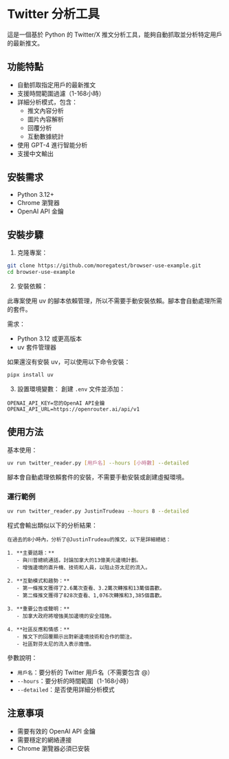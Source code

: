 # Twitter 分析工具

這是一個基於 Python 的 Twitter/X 推文分析工具，能夠自動抓取並分析特定用戶的最新推文。

## 功能特點

- 自動抓取指定用戶的最新推文
- 支援時間範圍過濾（1-168小時）
- 詳細分析模式，包含：
  - 推文內容分析
  - 圖片內容解析
  - 回覆分析
  - 互動數據統計
- 使用 GPT-4 進行智能分析
- 支援中文輸出

## 安裝需求

- Python 3.12+
- Chrome 瀏覽器
- OpenAI API 金鑰

## 安裝步驟

1. 克隆專案：
```bash
git clone https://github.com/moregatest/browser-use-example.git
cd browser-use-example
```

2. 安裝依賴：

此專案使用 uv 的腳本依賴管理，所以不需要手動安裝依賴。腳本會自動處理所需的套件。

需求：
- Python 3.12 或更高版本
- uv 套件管理器

如果還沒有安裝 uv，可以使用以下命令安裝：
```bash
pipx install uv
```

3. 設置環境變數：
創建 `.env` 文件並添加：
```
OPENAI_API_KEY=您的OpenAI API金鑰
OPENAI_API_URL=https://openrouter.ai/api/v1
```

## 使用方法

基本使用：
```bash
uv run twitter_reader.py [用戶名] --hours [小時數] --detailed
```

腳本會自動處理依賴套件的安裝，不需要手動安裝或創建虛擬環境。

### 運行範例

```bash
uv run twitter_reader.py JustinTrudeau --hours 8 --detailed
```

程式會輸出類似以下的分析結果：

```
在過去的8小時內，分析了@JustinTrudeau的推文，以下是詳細總結：

1. **主要話題：**
   - 與川普總統通話，討論加拿大的13億美元邊境計劃。
   - 增強邊境的直升機、技術和人員，以阻止芬太尼的流入。

2. **互動模式和趨勢：**
   - 第一條推文獲得了2.6萬次查看、3.2萬次轉推和13萬個喜歡。
   - 第二條推文獲得了828次查看、1,076次轉推和3,385個喜歡。

3. **重要公告或聲明：**
   - 加拿大政府將增強美加邊境的安全措施。

4. **社區反應和情感：**
   - 推文下的回覆顯示出對新邊境技術和合作的關注。
   - 社區對芬太尼的流入表示擔憶。
```

參數說明：
- `用戶名`：要分析的 Twitter 用戶名（不需要包含 @）
- `--hours`：要分析的時間範圍（1-168小時）
- `--detailed`：是否使用詳細分析模式

## 注意事項

- 需要有效的 OpenAI API 金鑰
- 需要穩定的網絡連接
- Chrome 瀏覽器必須已安裝
